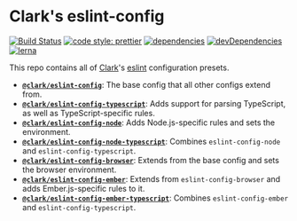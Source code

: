 # Clark's eslint-config

[![Build Status](https://travis-ci.org/ClarkSource/eslint-config.svg)](https://travis-ci.org/ClarkSource/eslint-config)
[![code style: prettier](https://img.shields.io/badge/code_style-prettier-ff69b4.svg)](https://github.com/prettier/prettier)
[![dependencies](https://img.shields.io/david/ClarkSource/eslint-config.svg)](https://david-dm.org/ClarkSource/eslint-config)
[![devDependencies](https://img.shields.io/david/dev/ClarkSource/eslint-config.svg)](https://david-dm.org/ClarkSource/eslint-config)
[![lerna](https://img.shields.io/badge/maintained%20with-lerna-cc00ff.svg)](https://lernajs.io/)

This repo contains all of [Clark](https://github.com/ClarkSource)'s
[eslint](https://eslint.org/) configuration presets.

- [**`@clark/eslint-config`**](/packages/eslint-config): The base config that
  all other configs extend from.
- [**`@clark/eslint-config-typescript`**](/packages/eslint-config-typescript):
  Adds support for parsing TypeScript, as well as TypeScript-specific rules.
- [**`@clark/eslint-config-node`**](/packages/eslint-config-node): Adds
  Node.js-specific rules and sets the environment.
- [**`@clark/eslint-config-node-typescript`**](/packages/eslint-config-node-typescript):
  Combines `eslint-config-node` and `eslint-config-typescript`.
- [**`@clark/eslint-config-browser`**](/packages/eslint-config-browser):
  Extends from the base config and sets the browser environment.
- [**`@clark/eslint-config-ember`**](/packages/eslint-config-ember): Extends
  from `eslint-config-browser` and adds Ember.js-specific rules to it.
- [**`@clark/eslint-config-ember-typescript`**](/packages/eslint-config-ember-typescript):
  Combines `eslint-config-ember` and `eslint-config-typescript`.
